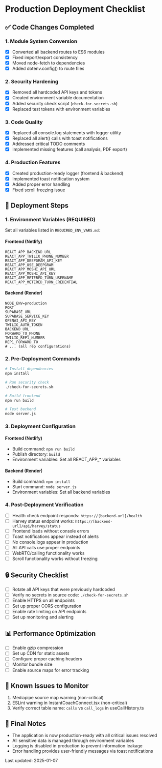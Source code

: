 # Production Deployment Checklist

## ✅ Code Changes Completed

### 1. Module System Conversion
- [x] Converted all backend routes to ES6 modules
- [x] Fixed import/export consistency
- [x] Moved node-fetch to dependencies
- [x] Added dotenv.config() to route files

### 2. Security Hardening
- [x] Removed all hardcoded API keys and tokens
- [x] Created environment variable documentation
- [x] Added security check script (`check-for-secrets.sh`)
- [x] Replaced test tokens with environment variables

### 3. Code Quality
- [x] Replaced all console.log statements with logger utility
- [x] Replaced all alert() calls with toast notifications
- [x] Addressed critical TODO comments
- [x] Implemented missing features (call analysis, PDF export)

### 4. Production Features
- [x] Created production-ready logger (frontend & backend)
- [x] Implemented toast notification system
- [x] Added proper error handling
- [x] Fixed scroll freezing issue

## 🚀 Deployment Steps

### 1. Environment Variables (REQUIRED)
Set all variables listed in `REQUIRED_ENV_VARS.md`:

#### Frontend (Netlify)
```
REACT_APP_BACKEND_URL
REACT_APP_TWILIO_PHONE_NUMBER
REACT_APP_DEEPGRAM_API_KEY
REACT_APP_USE_DEEPGRAM
REACT_APP_MOSHI_API_URL
REACT_APP_MOSHI_API_KEY
REACT_APP_METERED_TURN_USERNAME
REACT_APP_METERED_TURN_CREDENTIAL
```

#### Backend (Render)
```
NODE_ENV=production
PORT
SUPABASE_URL
SUPABASE_SERVICE_KEY
OPENAI_API_KEY
TWILIO_AUTH_TOKEN
BACKEND_URL
FORWARD_TO_PHONE
TWILIO_REP1_NUMBER
REP1_FORWARD_TO
# ... (all rep configurations)
```

### 2. Pre-Deployment Commands
```bash
# Install dependencies
npm install

# Run security check
./check-for-secrets.sh

# Build frontend
npm run build

# Test backend
node server.js
```

### 3. Deployment Configuration

#### Frontend (Netlify)
- Build command: `npm run build`
- Publish directory: `build`
- Environment variables: Set all REACT_APP_* variables

#### Backend (Render)
- Build command: `npm install`
- Start command: `node server.js`
- Environment variables: Set all backend variables

### 4. Post-Deployment Verification
- [ ] Health check endpoint responds: `https://[backend-url]/health`
- [ ] Harvey status endpoint works: `https://[backend-url]/api/harvey/status`
- [ ] Frontend loads without console errors
- [ ] Toast notifications appear instead of alerts
- [ ] No console.logs appear in production
- [ ] All API calls use proper endpoints
- [ ] WebRTC/calling functionality works
- [ ] Scroll functionality works without freezing

## 🔒 Security Checklist
- [ ] Rotate all API keys that were previously hardcoded
- [ ] Verify no secrets in source code: `./check-for-secrets.sh`
- [ ] Enable HTTPS on all endpoints
- [ ] Set up proper CORS configuration
- [ ] Enable rate limiting on API endpoints
- [ ] Set up monitoring and alerting

## 📊 Performance Optimization
- [ ] Enable gzip compression
- [ ] Set up CDN for static assets
- [ ] Configure proper caching headers
- [ ] Monitor bundle size
- [ ] Enable source maps for error tracking

## 🐛 Known Issues to Monitor
1. Mediapipe source map warning (non-critical)
2. ESLint warning in InstantCoachConnect.tsx (non-critical)
3. Verify correct table name: `calls` vs `call_logs` in useCallHistory.ts

## 📝 Final Notes
- The application is now production-ready with all critical issues resolved
- All sensitive data is managed through environment variables
- Logging is disabled in production to prevent information leakage
- Error handling provides user-friendly messages via toast notifications

Last updated: 2025-01-07